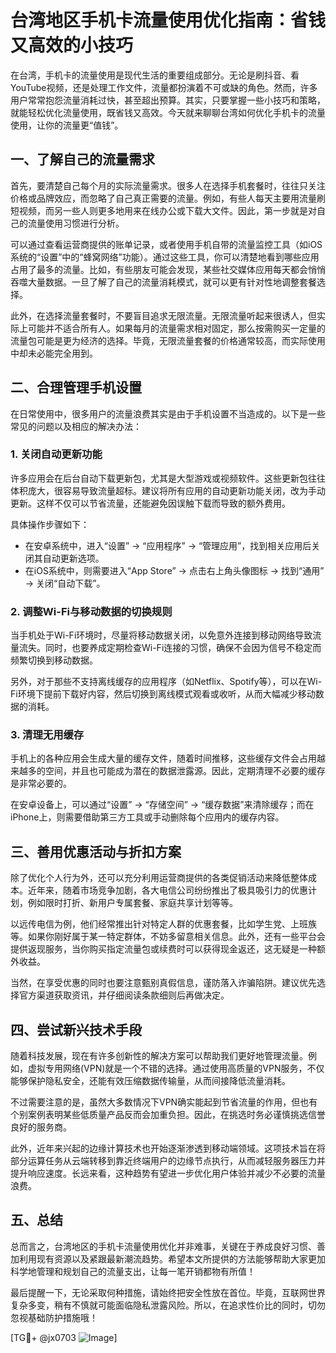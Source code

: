 # 台湾地区手机卡流量使用优化指南：省钱又高效的小技巧

在台湾，手机卡的流量使用是现代生活的重要组成部分。无论是刷抖音、看YouTube视频，还是处理工作文件，流量都扮演着不可或缺的角色。然而，许多用户常常抱怨流量消耗过快，甚至超出预算。其实，只要掌握一些小技巧和策略，就能轻松优化流量使用，既省钱又高效。今天就来聊聊台湾如何优化手机卡的流量使用，让你的流量更“值钱”。

## 一、了解自己的流量需求

首先，要清楚自己每个月的实际流量需求。很多人在选择手机套餐时，往往只关注价格或品牌效应，而忽略了自己真正需要的流量。例如，有些人每天主要用流量刷短视频，而另一些人则更多地用来在线办公或下载大文件。因此，第一步就是对自己的流量使用习惯进行分析。

可以通过查看运营商提供的账单记录，或者使用手机自带的流量监控工具（如iOS系统的“设置”中的“蜂窝网络”功能）。通过这些工具，你可以清楚地看到哪些应用占用了最多的流量。比如，有些朋友可能会发现，某些社交媒体应用每天都会悄悄吞噬大量数据。一旦了解了自己的流量消耗模式，就可以更有针对性地调整套餐选择。

此外，在选择流量套餐时，不要盲目追求无限流量。无限流量听起来很诱人，但实际上可能并不适合所有人。如果每月的流量需求相对固定，那么按需购买一定量的流量包可能是更为经济的选择。毕竟，无限流量套餐的价格通常较高，而实际使用中却未必能完全用到。

## 二、合理管理手机设置

在日常使用中，很多用户的流量浪费其实是由于手机设置不当造成的。以下是一些常见的问题以及相应的解决办法：

### 1. 关闭自动更新功能

许多应用会在后台自动下载更新包，尤其是大型游戏或视频软件。这些更新包往往体积庞大，很容易导致流量超标。建议将所有应用的自动更新功能关闭，改为手动更新。这样不仅可以节省流量，还能避免因误触下载而导致的额外费用。

具体操作步骤如下：
- 在安卓系统中，进入“设置” -> “应用程序” -> “管理应用”，找到相关应用后关闭其自动更新选项。
- 在iOS系统中，则需要进入“App Store” -> 点击右上角头像图标 -> 找到“通用” -> 关闭“自动下载”。

### 2. 调整Wi-Fi与移动数据的切换规则

当手机处于Wi-Fi环境时，尽量将移动数据关闭，以免意外连接到移动网络导致流量流失。同时，也要养成定期检查Wi-Fi连接的习惯，确保不会因为信号不稳定而频繁切换到移动数据。

另外，对于那些不支持离线缓存的应用程序（如Netflix、Spotify等），可以在Wi-Fi环境下提前下载好内容，然后切换到离线模式观看或收听，从而大幅减少移动数据的消耗。

### 3. 清理无用缓存

手机上的各种应用会生成大量的缓存文件，随着时间推移，这些缓存文件会占用越来越多的空间，并且也可能成为潜在的数据泄露源。因此，定期清理不必要的缓存是非常必要的。

在安卓设备上，可以通过“设置” -> “存储空间” -> “缓存数据”来清除缓存；而在iPhone上，则需要借助第三方工具或手动删除每个应用内的缓存内容。

## 三、善用优惠活动与折扣方案

除了优化个人行为外，还可以充分利用运营商提供的各类促销活动来降低整体成本。近年来，随着市场竞争加剧，各大电信公司纷纷推出了极具吸引力的优惠计划，例如限时打折、新用户专属套餐、家庭共享计划等等。

以远传电信为例，他们经常推出针对特定人群的优惠套餐，比如学生党、上班族等。如果你刚好属于某一特定群体，不妨多留意相关信息。此外，还有一些平台会提供返现服务，当你购买指定流量包或续费时可以获得现金返还，这无疑是一种额外收益。

当然，在享受优惠的同时也要注意甄别真假信息，谨防落入诈骗陷阱。建议优先选择官方渠道获取资讯，并仔细阅读条款细则后再做决定。

## 四、尝试新兴技术手段

随着科技发展，现在有许多创新性的解决方案可以帮助我们更好地管理流量。例如，虚拟专用网络(VPN)就是一个不错的选择。通过使用高质量的VPN服务，不仅能够保护隐私安全，还能有效压缩数据传输量，从而间接降低流量消耗。

不过需要注意的是，虽然大多数情况下VPN确实能起到节省流量的作用，但也有个别案例表明某些低质量产品反而会加重负担。因此，在挑选时务必谨慎挑选信誉良好的服务商。

此外，近年来兴起的边缘计算技术也开始逐渐渗透到移动端领域。这项技术旨在将部分运算任务从云端转移到靠近终端用户的边缘节点执行，从而减轻服务器压力并提升响应速度。长远来看，这种趋势有望进一步优化用户体验并减少不必要的流量浪费。

## 五、总结

总而言之，台湾地区的手机卡流量使用优化并非难事，关键在于养成良好习惯、善加利用现有资源以及紧跟最新潮流趋势。希望本文所提供的方法能够帮助大家更加科学地管理和规划自己的流量支出，让每一笔开销都物有所值！

最后提醒一下，无论采取何种措施，请始终把安全性放在首位。毕竟，互联网世界复杂多变，稍有不慎就可能面临隐私泄露风险。所以，在追求性价比的同时，切勿忽视基础防护措施哦！

[TG💪+ @jx0703 ![Image](https://github.com/user-attachments/assets/dbca1d08-cadb-493c-b0ec-ad6f7a83f270)]